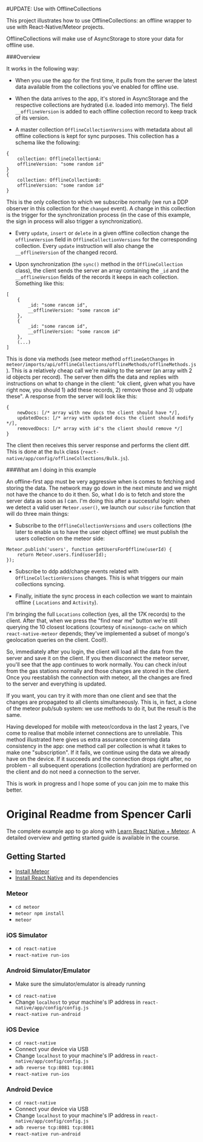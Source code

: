#UPDATE: Use with OfflineCollections

This project illustrates how to use OfflineCollections: an offline wrapper 
to use with React-Native/Meteor projects.

OfflineCollections will make use of AsyncStorage to store your data for offline use.

###Overview

It works in the following way:

- When you use the app for the first time, it pulls from the server the latest data available from the collections you've enabled for offline use.

- When the data arrives to the app, it's stored in AsyncStorage and the respective collections are hydrated (i.e. loaded into memory).
The field `__offlineVersion` is added to each offline collection record to keep track of its version.

- A master collection `OfflineCollectionVersions` with metadata about all offline collections is kept for sync purposes. This collection has a schema like the following:
```
{
    collection: OfflineCollectionA: 
    offlineVersion: "some random id"
}
{
    collection: OfflineCollectionB: 
    offlineVersion: "some random id"
}
```
This is the only collection to which we subscribe normally 
(we run a DDP observer in this collection for the `changed` event). A change
in this collection is the trigger for the synchronization process 
(in the case of this example, the sign in process will also trigger 
a synchronization).

- Every `update`, `insert` or `delete` in a given offline collection change the `offlineVersion`
field in `OfflineCollectionVersions` for the corresponding collection. Every `update` instruction
will also change the `__offlineVersion` of the changed record.

- Upon synchronization (the `sync()` method in the `OfflineCollection` class),
the client sends the server an array containing the `_id` and the `__offlineVersion`
fields of the records it keeps in each collection. Something like this:
```
[
    {
        _id: "some rancom id",
        __offlineVersion: "some rancom id"
    },
    {
        _id: "some rancom id",
        __offlineVersion: "some rancom id"
    },
    (...)    
]
```
This is done via methods (see meteor method 
`offlineGetChanges` in `meteor/imports/api/offlineCollections/offlineMethods/offlineMethods.js`). 
This is a relatively cheap call we're making to the server (an array with
2 id objects per record). The server then diffs the data and replies with instructions
on what to change in the client: "ok client, given what you have right now, 
you should 1) add these records, 2) remove those and 3) udpate these".
A response from the server will look like this:
```
{
    newDocs: [/* array with new docs the client should have */],
    updatedDocs: [/* array with updated docs the client should modify */],
    removedDocs: [/* array with id's the client should remove */]
}
```
The client then receives this server response and performs the client diff.
This is done at the `Bulk` class (`react-native/app/config/offlineCollections/Bulk.js`).

###What am I doing in this example

An offline-first app must be very aggressive when is comes to fetching and 
storing the data. The network may go down in the next minute and we might not
have the chance to do it then. So, what I do is to fetch and store the server
data as soon as I can. I'm doing this after a successful login: when we detect a valid
user `Meteor.user()`, we launch our `subscribe` function that will do three main things:

- Subscribe to the `OfflineCollectionVersions` and `users` collections (the later
to enable us to have the user object offline) we must publish the users collection 
on the meteor side:
```
Meteor.publish('users', function getUsersForOffline(userId) {
    return Meteor.users.find(userId);
});
```

- Subscribe to ddp add/change events related with `OfflineCollectionVersions` changes. This 
 is what triggers our main collections syncing.

- Finally, initiate the sync process in each collection we want to maintain offline (
`Locations` and `Activity`).

I'm bringing the full `Locations` collection (yes, all the 17K records) to the client. 
After that, when we press the "find near me" button we're still querying the 10 closest
locations (courtesy of `minimongo-cache` on which `react-native-meteor` depends; they've
implemented a subset of mongo's geolocation queries on the client. Cool!).

So, immediately after you login, the client will load all the data from the server and
save it on the client. If you then disconnect the meteor server, you'll see that the app
continues to work normally. You can check in/out from the gas stations normally and those
changes are stored in the client. Once you reestablish the connection with meteor, all
the changes are fired to the server and everything is updated.

If you want, you can try it with more than one client and see that the changes are propagated
to all clients simultaneously. This is, in fact, a clone of the meteor pub/sub system: we
use methods to do it, but the result is the same.

Having developed for mobile with meteor/cordova in the last 2 years, I've come to realise 
that mobile internet connections are to unreliable. This method illustrated here gives us
extra assurance concerning data consistency in the app: one method call per collection is
what it takes to make one "subscription". If it fails, we continue using the data we already
have on the device. If it succeeds and the connection drops right after, no problem - all 
subsequent operations (collection hydration) are performed on the client and do not need
a connection to the server.

This is work in progress and I hope some of you can join me to make this better.

# Original Readme from Spencer Carli

The complete example app to go along with [Learn React Native + Meteor](http://handlebarlabs.teachable.com/p/react-native-meteor). A detailed overview and getting started guide is available in the course.

## Getting Started

- [Install Meteor](https://www.meteor.com/install)
- [Install React Native](https://facebook.github.io/react-native/docs/getting-started.html#content) and its dependencies

### Meteor

- `cd meteor`
- `meteor npm install`
- `meteor`

### iOS Simulator

- `cd react-native`
- `react-native run-ios`

### Android Simulator/Emulator

* Make sure the simulator/emulator is already running

- `cd react-native`
- Change `localhost` to your machine's IP address in `react-native/app/config/config.js`
- `react-native run-android`

### iOS Device

- `cd react-native`
- Connect your device via USB
- Change `localhost` to your machine's IP address in `react-native/app/config/config.js`
- `adb reverse tcp:8081 tcp:8081`
- `react-native run-ios`

### Android Device

- `cd react-native`
- Connect your device via USB
- Change `localhost` to your machine's IP address in `react-native/app/config/config.js`
- `adb reverse tcp:8081 tcp:8081`
- `react-native run-android`
